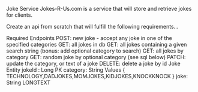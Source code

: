 Joke Service
Jokes-R-Us.com is a service that will store and retrieve jokes for clients.

Create an api from scratch that will fulfill the following requirements...

Required Endpoints
POST: new joke - accept any joke in one of the specified categories
GET: all jokes in db
GET: all jokes containing a given search string (bonus: add optional category to search)
GET: all jokes by category
GET: random joke by optional category (see sql below)
PATCH: update the category, or text of a joke
DELETE: delete a joke by id
Joke Entity
jokeId : Long PK
category: String Values { TECHNOLOGY,DADJOKES,MOMJOKES,KIDJOKES,KNOCKKNOCK }
joke: String LONGTEXT